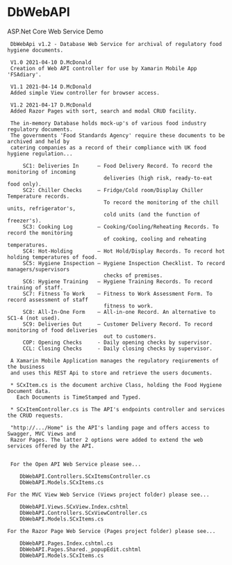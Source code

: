 # DbWebAPI
ASP.Net Core Web Service Demo


     DbWebApi v1.2 - Database Web Service for archival of regulatory food hygiene documents.
 
     V1.0 2021-04-10 D.McDonald 
     Creation of Web API controller for use by Xamarin Mobile App 'FSAdiary'. 
     
     V1.1 2021-04-14 D.McDonald
     Added simple View controller for browser access.
     
     V1.2 2021-04-17 D.McDonald
     Added Razor Pages with sort, search and modal CRUD facility.
 
     The in-memory Database holds mock-up's of various food industry regulatory documents.
     The governments 'Food Standards Agency' require these documents to be archived and held by 
     catering companies as a record of their compliance with UK food hygiene regulation...
     
         SC1: Deliveries In      – Food Delivery Record. To record the monitoring of incoming 
                                   deliveries (high risk, ready-to-eat food only).
         SC2: Chiller Checks     – Fridge/Cold room/Display Chiller Temperature records. 
                                   To record the monitoring of the chill units, refrigerator's, 
                                   cold units (and the function of freezer's).
         SC3: Cooking Log        – Cooking/Cooling/Reheating Records. To record the monitoring 
                                   of cooking, cooling and reheating temperatures.
         SC4: Hot-Holding        – Hot Hold/Display Records. To record hot holding temperatures of food.
         SC5: Hygiene Inspection – Hygiene Inspection Checklist. To record managers/supervisors
                                   checks of premises.
         SC6: Hygiene Training   – Hygiene Training Records. To record training of staff.
         SC7: Fitness To Work    – Fitness to Work Assessment Form. To record assessment of staff 
                                   fitness to work.
         SC8: All-In-One Form    – All-in-one Record. An alternative to SC1-4 (not used).
         SC9: Deliveries Out     – Customer Delivery Record. To record monitoring of food deliveries 
                                   out to customers.
         COP: Opening Checks     - Daily opening checks by supervisor.
         CCL: Closing Checks     - Daily closing checks by supervisor.
     
     A Xamarin Mobile Application manages the regulatory reqiurements of the business
     and uses this REST Api to store and retrieve the users documents.
     
     * SCxItem.cs is the document archive Class, holding the Food Hygiene Document data. 
       Each Documents is TimeStamped and Typed. 
     
     * SCxItemController.cs is The API's endpoints controller and services the CRUD requests.
    
     "http://.../Home" is the API's landing page and offers access to Swagger, MVC Views and
     Razor Pages. The latter 2 options were added to extend the web services offered by the API. 
     
     
     For the Open API Web Service please see...

        DbWebAPI.Controllers.SCxItemsController.cs
        DbWebAPI.Models.SCxItems.cs

    For the MVC View Web Service (Views project folder) please see...

        DbWebAPI.Views.SCxView.Index.cshtml
        DbWebAPI.Controllers.SCxViewController.cs
        DbWebAPI.Models.SCxItems.cs

    For the Razor Page Web Service (Pages project folder) please see...

        DbWebAPI.Pages.Index.cshtml.cs
        DbWebAPI.Pages.Shared._popupEdit.cshtml
        DbWebAPI.Models.SCxItems.cs
        
